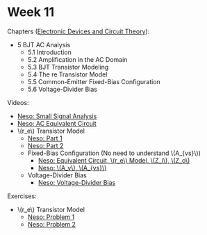 # Week 11

Chapters ([Electronic Devices and Circuit Theory](https://annas-archive.org/md5/1fec9964c4c69b9aedb545bc50eff5de)):
- 5 BJT AC Analysis
    - 5.1 Introduction
    - 5.2 Amplification in the AC Domain
    - 5.3 BJT Transistor Modeling
    - 5.4 The re Transistor Model
    - 5.5 Common-Emitter Fixed-Bias Configuration
    - 5.6 Voltage-Divider Bias

Videos:
- [Neso: Small Signal Analysis](https://www.youtube.com/watch?v=NESchIntkR8)
- [Neso: AC Equivalent Circuit](https://www.youtube.com/watch?v=0BRjXG6B3-w)
- \\(r_e\\) Transistor Model
    - [Neso: Part 1](https://www.youtube.com/watch?v=aLofpeLAIeo)
    - [Neso: Part 2](https://www.youtube.com/watch?v=TFDgLL_OI2I)
    - Fixed-Bias Configuration  (No need to understand \\(A_{vs}\\))
        - [Neso: Equivalent Circuit, \\(r_e\\) Model, \\(Z_i\\), \\(Z_o\\)](https://www.youtube.com/watch?v=r9R6DsCNpMk)
        - [Neso: \\(A_v\\), \\(A_{vs}\\)](https://www.youtube.com/watch?v=1YCSoDQSBiU)
    - Voltage-Divider Bias
        - [Neso: Voltage-Divider Bias](https://www.youtube.com/watch?v=D4KatFV4EXw)

Exercises:
- \\(r_e\\) Transistor Model
    - [Neso: Problem 1](https://www.youtube.com/watch?v=bBowTp4nTUU)
    - [Neso: Problem 2](https://www.youtube.com/watch?v=NWif9O4MTE4)
